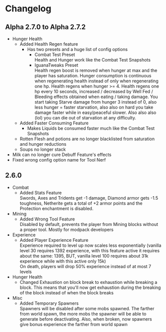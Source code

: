 # Changelog

## Alpha 2.7.0 to Alpha 2.7.2

* Hunger Health
    * Added Health Regen feature
        * Has two presets and a huge list of config options
            * Combat Test Preset  
              Health and Hunger work like the Combat Test Snapshots
            * IguanaTweaks Preset  
              Health regen boost is removed when hunger at max and the player has saturation. Hunger consumption is
              continuous when regenerating health instead of only when regenerating one hp. Health regens when hunger >=
              4. Health regens one hp every 10 seconds, increased / decreased by Well Fed / Bleeding effects obtained
              when eating / taking damage. You start taking Starve damage from hunger 3 instead of 0, also less hunger =
              faster starvation, also also on hard you take damage faster while in easy/peaceful slower. Also also
              also (lol) you can die out of starvation at any difficulty.
    * Added Faster Consuming Feature
        * Makes Liquids be consumed faster much like the Combat Test Snapshots
    * Rotten Flesh and potions are no longer blacklisted from saturation and hunger reductions
    * Soups no longer stack
* Milk can no longer cure Debuff Feature's effects
* Fixed wrong config option name for Tool Nerf

## 2.6.0

* Combat
    * Added Stats Feature  
      Swords, Axes and Tridents get -1 damage, Diamond armor gets -1.5 toughness, Netherite gets a total of +2 armor
      points and the Protection enchantment is disabled.
* Mining
    * Added Wrong Tool Feature  
      Disabled by default, prevents the player from Mining blocks without a proper tool. Mostly for modpack developers
* Experience
    * Added Player Experience Feature  
      Experience required to level up now scales less exponentially (vanilla level 30 requires 1392 experience, with
      this feature active it requires about the same: 1395, BUT, vanilla level 100 requires about 31k experience while
      with this active only 15k)  
      On death, players will drop 50% experience instead of at most 7 levels
* Hunger Health
    * Changed Exhaustion on block break to exhaustion while breaking a block. This means that you'll now get exhaustion
      during the breaking of the block instead of when the block breaks
* Misc
    * Added Temporary Spawners  
      Spawners will be disabled after some mobs spawned. The farther from world spawn, the more mobs the spawner will be
      able to generate before deactivating. Also, when broken, now spawners give bonus experience the farther from world
      spawn